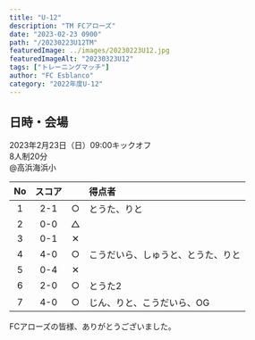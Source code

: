 ```yaml
---
title: "U-12"
description: "TM FCアローズ"
date: "2023-02-23 0900"
path: "/20230223U12TM"
featuredImage: ../images/20230223U12.jpg
featuredImageAlt: "20230323U12"
tags: ["トレーニングマッチ"]
author: "FC Esblanco"
category: "2022年度U-12"
---
```


## 日時・会場

2023年2月23日（日）09:00キックオフ<br>
8人制20分  
@高浜海浜小

|No  | スコア |   |得点者|
|:--:|:-----:|:-:|:---|
| 1  | 2-1    |○ |とうた、りと|
| 2  | 0-0    |△ ||
| 3  | 0-1    |✕ ||
| 4  | 4-0    |○ |こうだいら、しゅうと、とうた、りと|
| 5  | 0-4    |✕ ||
| 6  | 2-0    |○ |とうた2|
| 7  | 4-0    |○ |じん、りと、こうだいら、OG|

FCアローズの皆様、ありがとうございました。